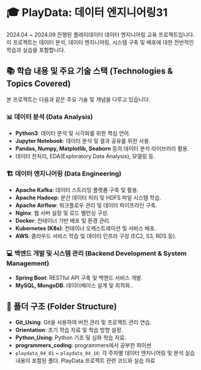 # 🎓 PlayData: 데이터 엔지니어링31

2024.04 ~ 2024.09 진행된 플레이데이터 데이터 엔지니어링 교육 프로젝트입니다.  
이 프로젝트는 데이터 분석, 데이터 엔지니어링, 시스템 구축 및 배포에 대한 전반적인 학습과 실습을 포함합니다.

## 📚 학습 내용 및 주요 기술 스택 (Technologies & Topics Covered)

본 프로젝트는 다음과 같은 주요 기술 및 개념을 다루고 있습니다:

### 📊 **데이터 분석 (Data Analysis)**
- **Python3**: 데이터 분석 및 시각화를 위한 핵심 언어.
- **Jupyter Notebook**: 데이터 분석 및 결과 공유를 위한 사용.
- **Pandas, Numpy, Matplotlib, Seaborn** 등의 데이터 분석 라이브러리 활용.
- 데이터 전처리, EDA(Exploratory Data Analysis), 모델링 등.

### 🏗️ **데이터 엔지니어링 (Data Engineering)**
- **Apache Kafka**: 데이터 스트리밍 플랫폼 구축 및 활용.
- **Apache Hadoop**: 분산 데이터 처리 및 HDFS 파일 시스템 학습.
- **Apache Airflow**: 워크플로우 관리 및 데이터 파이프라인 구축.
- **Nginx**: 웹 서버 설정 및 로드 밸런싱 구성.
- **Docker**: 컨테이너 기반 배포 및 환경 관리.
- **Kubernetes (K8s)**: 컨테이너 오케스트레이션 및 서비스 배포.
- **AWS**: 클라우드 서비스 학습 및 데이터 인프라 구성 (EC2, S3, RDS 등).

### 💻 **백엔드 개발 및 시스템 관리 (Backend Development & System Management)**
- **Spring Boot**: RESTful API 구축 및 백엔드 서비스 개발.
- **MySQL, MongoDB**: 데이터베이스 설계 및 최적화..

## 📁 폴더 구조 (Folder Structure)

- **Git_Using**: Git을 사용하여 버전 관리 및 프로젝트 관리 연습.
- **Orientation**: 초기 학습 자료 및 학습 방향 설정.
- **Python_Using**: Python 기초 및 심화 학습 자료.
- **programmers_coding**: programmers에서 공부한 파이썬 
- `playdata_04_01` ~ `playdata_04_16`: 각 주차별 데이터 엔지니어링 및 분석 실습 내용이 포함된 폴더.  PlayData 프로젝트 관련 코드와 실습 자료




